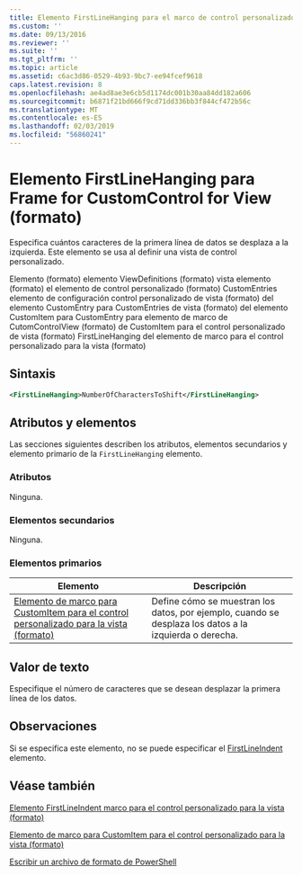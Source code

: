 ```yaml
---
title: Elemento FirstLineHanging para el marco de control personalizado para la vista (formato) | Microsoft Docs
ms.custom: ''
ms.date: 09/13/2016
ms.reviewer: ''
ms.suite: ''
ms.tgt_pltfrm: ''
ms.topic: article
ms.assetid: c6ac3d86-0529-4b93-9bc7-ee94fcef9618
caps.latest.revision: 8
ms.openlocfilehash: ae4ad8ae3e6cb5d1174dc001b30aa84dd182a606
ms.sourcegitcommit: b6871f21bd666f9cd71dd336bb3f844cf472b56c
ms.translationtype: MT
ms.contentlocale: es-ES
ms.lasthandoff: 02/03/2019
ms.locfileid: "56860241"
---
```

# <a name="firstlinehanging-element-for-frame-for-customcontrol-for-view-format"></a>Elemento FirstLineHanging para Frame for CustomControl for View (formato)

Especifica cuántos caracteres de la primera línea de datos se desplaza a la izquierda. Este elemento se usa al definir una vista de control personalizado.

Elemento (formato) elemento ViewDefinitions (formato) vista elemento (formato) el elemento de control personalizado (formato) CustomEntries elemento de configuración control personalizado de vista (formato) del elemento CustomEntry para CustomEntries de vista (formato) del elemento CustomItem para CustomEntry para elemento de marco de CutomControlView (formato) de CustomItem para el control personalizado de vista (formato) FirstLineHanging del elemento de marco para el control personalizado para la vista (formato)

## <a name="syntax"></a>Sintaxis

```xml
<FirstLineHanging>NumberOfCharactersToShift</FirstLineHanging>
```

## <a name="attributes-and-elements"></a>Atributos y elementos

Las secciones siguientes describen los atributos, elementos secundarios y elemento primario de la `FirstLineHanging` elemento.

### <a name="attributes"></a>Atributos

Ninguna.

### <a name="child-elements"></a>Elementos secundarios

Ninguna.

### <a name="parent-elements"></a>Elementos primarios

|Elemento|Descripción|
|-------------|-----------------|
|[Elemento de marco para CustomItem para el control personalizado para la vista (formato)](./frame-element-for-customitem-for-customcontrol-for-view-format.md)|Define cómo se muestran los datos, por ejemplo, cuando se desplaza los datos a la izquierda o derecha.|

## <a name="text-value"></a>Valor de texto

Especifique el número de caracteres que se desean desplazar la primera línea de los datos.

## <a name="remarks"></a>Observaciones

Si se especifica este elemento, no se puede especificar el [FirstLineIndent](./firstlineindent-element-for-frame-for-customcontrol-for-view-format.md) elemento.

## <a name="see-also"></a>Véase también

[Elemento FirstLineIndent marco para el control personalizado para la vista (formato)](./firstlineindent-element-for-frame-for-customcontrol-for-view-format.md)

[Elemento de marco para CustomItem para el control personalizado para la vista (formato)](./frame-element-for-customitem-for-customcontrol-for-view-format.md)

[Escribir un archivo de formato de PowerShell](./writing-a-powershell-formatting-file.md)
